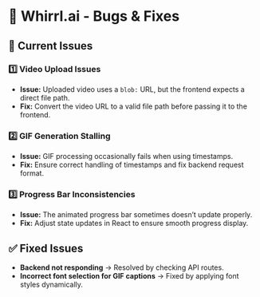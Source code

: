 # 🐛 Whirrl.ai - Bugs & Fixes  

## 🚨 Current Issues  

### 1️⃣ **Video Upload Issues**  
- **Issue:** Uploaded video uses a `blob:` URL, but the frontend expects a direct file path.  
- **Fix:** Convert the video URL to a valid file path before passing it to the frontend.  

### 2️⃣ **GIF Generation Stalling**  
- **Issue:** GIF processing occasionally fails when using timestamps.  
- **Fix:** Ensure correct handling of timestamps and fix backend request format.  

### 3️⃣ **Progress Bar Inconsistencies**  
- **Issue:** The animated progress bar sometimes doesn’t update properly.  
- **Fix:** Adjust state updates in React to ensure smooth progress display.  

## ✅ Fixed Issues  

- **Backend not responding** → Resolved by checking API routes.  
- **Incorrect font selection for GIF captions** → Fixed by applying font styles dynamically.  
